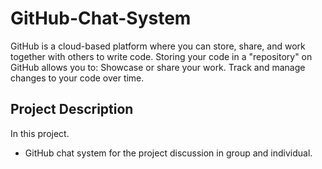
# GitHub-Chat-System 

GitHub is a cloud-based platform where you can store, share, and work together with others to write code. 
Storing your code in a "repository" on GitHub allows you to: Showcase or share your work.
Track and manage changes to your code over time.




## Project Description

In this project.

- GitHub chat system for the project discussion in group and individual.
